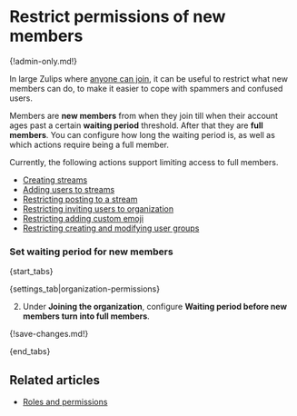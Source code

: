 # Restrict permissions of new members

{!admin-only.md!}

In large Zulips where
[anyone can join](/help/allow-anyone-to-join-without-an-invitation), it can
be useful to restrict what new members can do, to make it easier to cope
with spammers and confused users.

Members are **new members** from when they join till when their account ages
past a certain **waiting period** threshold. After that they are **full members**.
You can configure how long the waiting period is, as well as which actions require
being a full member.

Currently, the following actions support limiting access to full members.

- [Creating streams](/help/configure-who-can-create-streams)
- [Adding users to streams](/help/configure-who-can-invite-to-streams)
- [Restricting posting to a stream](/help/stream-sending-policy)
- [Restricting inviting users to organization](/help/invite-new-users)
- [Restricting adding custom emoji](/help/custom-emoji#change-who-can-add-custom-emoji)
- [Restricting creating and modifying user groups][user-group-permissions]

[user-group-permissions]: /help/user-groups#configure-who-can-create-and-manage-user-groups

### Set waiting period for new members

{start_tabs}

{settings_tab|organization-permissions}

2. Under **Joining the organization**, configure **Waiting period before new members turn into full members**.

{!save-changes.md!}

{end_tabs}

## Related articles

- [Roles and permissions](/help/roles-and-permissions)
